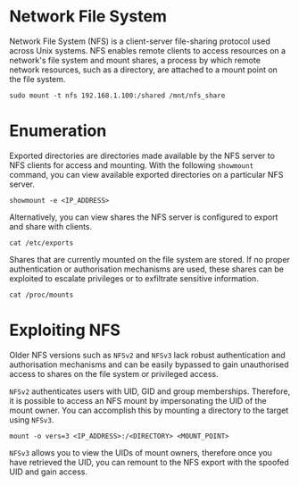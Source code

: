 # Network File System

Network File System (NFS) is a client-server file-sharing protocol used across Unix systems. NFS enables remote clients to access resources on a network's file system and mount shares, a process by which remote network resources, such as a directory, are attached to a mount point on the file system.
```
sudo mount -t nfs 192.168.1.100:/shared /mnt/nfs_share
```
# Enumeration

Exported directories are directories made available by the NFS server to NFS clients for access and mounting. With the following `showmount` command, you can view available exported directories on a particular NFS server.
```
showmount -e <IP_ADDRESS>
```
Alternatively, you can view shares the NFS server is configured to export and share with clients.
```
cat /etc/exports
```
Shares that are currently mounted on the file system are stored. If no proper authentication or authorisation mechanisms are used, these shares can be exploited to escalate privileges or to exfiltrate sensitive information. 
```
cat /proc/mounts
```

# Exploiting NFS

Older NFS versions such as `NFSv2` and `NFSv3` lack robust authentication and authorisation mechanisms and can be easily bypassed to gain unauthorised access to shares on the file system or privileged access.

`NFSv2` authenticates users with UID, GID and group memberships. Therefore, it is possible to access an NFS mount by impersonating the UID of the mount owner. You can accomplish this by mounting a directory to the target using `NFSv3`.
```
mount -o vers=3 <IP_ADDRESS>:/<DIRECTORY> <MOUNT_POINT>
```
`NFSv3` allows you to view the UIDs of mount owners, therefore once you have retrieved the UID, you can remount to the NFS export with the spoofed UID and gain access.  
